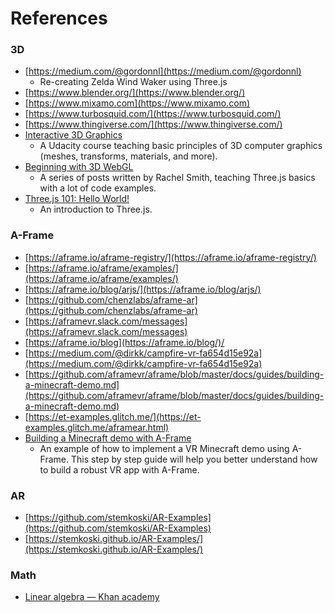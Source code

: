 # References

### 3D

* [https://medium.com/@gordonnl](https://medium.com/@gordonnl)
  * Re-creating Zelda Wind Waker using Three.js
* [https://www.blender.org/](https://www.blender.org/)
* [https://www.mixamo.com](https://www.mixamo.com)
* [https://www.turbosquid.com/](https://www.turbosquid.com/)
* [https://www.thingiverse.com/](https://www.thingiverse.com/)
* [Interactive 3D Graphics](https://www.udacity.com/course/interactive-3d-graphics--cs291)
  * A Udacity course teaching basic principles of 3D computer graphics \(meshes, transforms, materials, and more\).
* [Beginning with 3D WebGL](https://codepen.io/rachsmith/post/beginning-with-3d-webgl-pt-1-the-scene)
  * A series of posts written by Rachel Smith, teaching Three.js basics with a lot of code examples.
* [Three.js 101: Hello World!](https://medium.com/@necsoft/three-js-101-hello-world-part-1-443207b1ebe1)
  * An introduction to Three.js.

### A-Frame

* [https://aframe.io/aframe-registry/](https://aframe.io/aframe-registry/)
* [https://aframe.io/aframe/examples/](https://aframe.io/aframe/examples/)
* [https://aframe.io/blog/arjs/](https://aframe.io/blog/arjs/)
* [https://github.com/chenzlabs/aframe-ar](https://github.com/chenzlabs/aframe-ar)
* [https://aframevr.slack.com/messages](https://aframevr.slack.com/messages)
* [https://aframe.io/blog](https://aframe.io/blog/)/
* [https://medium.com/@dirkk/campfire-vr-fa654d15e92a](https://medium.com/@dirkk/campfire-vr-fa654d15e92a)
* [https://github.com/aframevr/aframe/blob/master/docs/guides/building-a-minecraft-demo.md](https://github.com/aframevr/aframe/blob/master/docs/guides/building-a-minecraft-demo.md)
* [https://et-examples.glitch.me/](https://et-examples.glitch.me/aframear.html)
* [Building a Minecraft demo with A-Frame](https://github.com/aframevr/aframe/blob/master/docs/guides/building-a-minecraft-demo.md)
  * An example of how to implement a VR Minecraft demo using A-Frame. This step by step guide will help you better understand how to build a robust VR app with A-Frame.

### AR

* [https://github.com/stemkoski/AR-Examples](https://github.com/stemkoski/AR-Examples)
* [https://stemkoski.github.io/AR-Examples/](https://stemkoski.github.io/AR-Examples/)

### Math

* [Linear algebra — Khan academy](https://www.khanacademy.org/math/linear-algebra)

